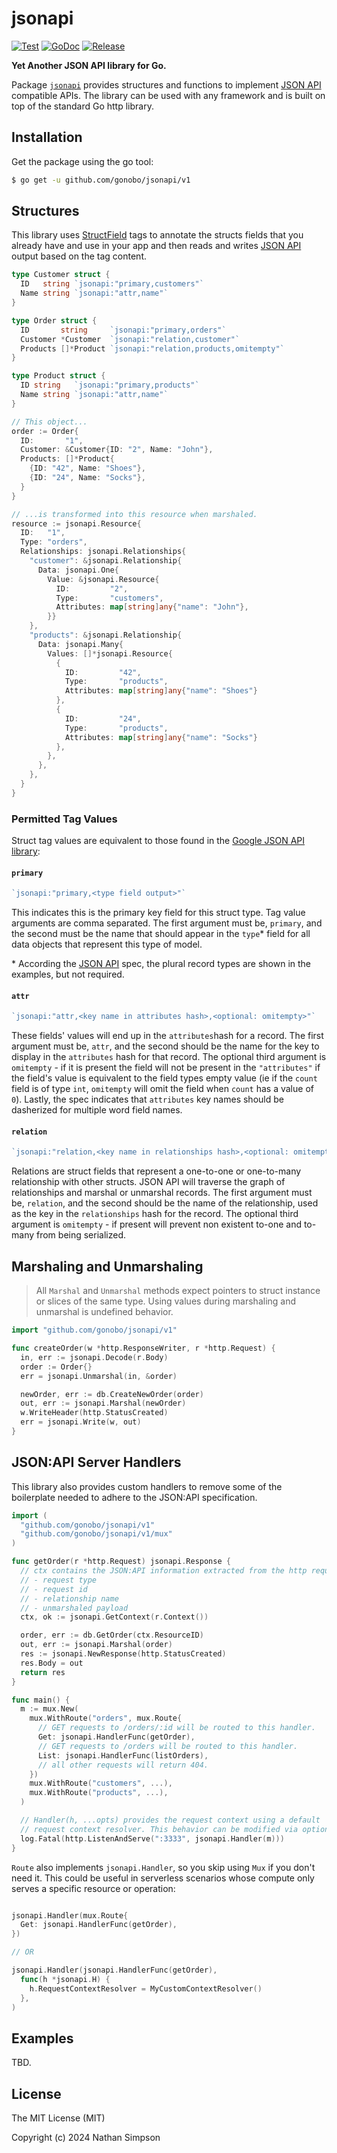 # jsonapi

[![Test](https://github.com/nisimpson/gibbon/actions/workflows/jsonapi-test.yml/badge.svg)](https://github.com/nisimpson/gibbon/actions/workflows/jsonapi-test.yml)
[![GoDoc](https://godoc.org/github.com/gonobo/jsonapi/v1?status.svg)](http://godoc.org/github.com/gonobo/jsonapi/v1)
[![Release](https://img.shields.io/github/release/gonobo/jsonapi.svg)](https://github.com/gonobo/releases)

**Yet Another JSON API library for Go.**

Package [`jsonapi`](http://godoc.org/github.com/gonobo/jsonapi/v1) provides structures and functions to implement [JSON API](http://jsonapi.org) compatible APIs. The library can be used with any framework and is built on top of the standard Go http library.

## Installation

Get the package using the go tool:

```bash
$ go get -u github.com/gonobo/jsonapi/v1
```

## Structures

This library uses [StructField](http://golang.org/pkg/reflect/#StructField)
tags to annotate the structs fields that you already have and use in
your app and then reads and writes [JSON API](http://jsonapi.org)
output based on the tag content.

```go
type Customer struct {
  ID   string `jsonapi:"primary,customers"`
  Name string `jsonapi:"attr,name"`
}

type Order struct {
  ID       string     `jsonapi:"primary,orders"`
  Customer *Customer  `jsonapi:"relation,customer"`
  Products []*Product `jsonapi:"relation,products,omitempty"`
}

type Product struct {
  ID string   `jsonapi:"primary,products"`
  Name string `jsonapi:"attr,name"`
}

// This object...
order := Order{
  ID:       "1",
  Customer: &Customer{ID: "2", Name: "John"},
  Products: []*Product{
    {ID: "42", Name: "Shoes"},
    {ID: "24", Name: "Socks"},
  }
}

// ...is transformed into this resource when marshaled.
resource := jsonapi.Resource{
  ID:   "1",
  Type: "orders",
  Relationships: jsonapi.Relationships{
    "customer": &jsonapi.Relationship{
      Data: jsonapi.One{
        Value: &jsonapi.Resource{
          ID:         "2",
          Type:       "customers",
          Attributes: map[string]any{"name": "John"},
        }}
    },
    "products": &jsonapi.Relationship{
      Data: jsonapi.Many{
        Values: []*jsonapi.Resource{
          {
            ID:         "42",
            Type:       "products",
            Attributes: map[string]any{"name": "Shoes"}
          },
          {
            ID:         "24",
            Type:       "products",
            Attributes: map[string]any{"name": "Socks"}
          },
        },
      },
    },
  }
}
```

### Permitted Tag Values

Struct tag values are equivalent to those found in the
[Google JSON API library](https://github.com/google/jsonapi):

#### `primary`

```go
`jsonapi:"primary,<type field output>"`
```

This indicates this is the primary key field for this struct type.
Tag value arguments are comma separated. The first argument must be,
`primary`, and the second must be the name that should appear in the
`type`\* field for all data objects that represent this type of model.

\* According the [JSON API](http://jsonapi.org) spec, the plural record
types are shown in the examples, but not required.

#### `attr`

```go
`jsonapi:"attr,<key name in attributes hash>,<optional: omitempty>"`
```

These fields' values will end up in the `attributes`hash for a record.
The first argument must be, `attr`, and the second should be the name
for the key to display in the `attributes` hash for that record. The optional
third argument is `omitempty` - if it is present the field will not be present
in the `"attributes"` if the field's value is equivalent to the field types
empty value (ie if the `count` field is of type `int`, `omitempty` will omit the
field when `count` has a value of `0`). Lastly, the spec indicates that
`attributes` key names should be dasherized for multiple word field names.

#### `relation`

```go
`jsonapi:"relation,<key name in relationships hash>,<optional: omitempty>"`
```

Relations are struct fields that represent a one-to-one or one-to-many
relationship with other structs. JSON API will traverse the graph of
relationships and marshal or unmarshal records. The first argument must
be, `relation`, and the second should be the name of the relationship,
used as the key in the `relationships` hash for the record. The optional
third argument is `omitempty` - if present will prevent non existent to-one and
to-many from being serialized.

## Marshaling and Unmarshaling

> All `Marshal` and `Unmarshal` methods expect pointers to struct
> instance or slices of the same type. Using values during marshaling and
> unmarshal is undefined behavior.

```go
import "github.com/gonobo/jsonapi/v1"

func createOrder(w *http.ResponseWriter, r *http.Request) {
  in, err := jsonapi.Decode(r.Body)
  order := Order{}
  err = jsonapi.Unmarshal(in, &order)

  newOrder, err := db.CreateNewOrder(order)
  out, err := jsonapi.Marshal(newOrder)
  w.WriteHeader(http.StatusCreated)
  err = jsonapi.Write(w, out)
}
```

## JSON:API Server Handlers

This library also provides custom handlers to remove some of the boilerplate needed to adhere to the
JSON:API specification.

```go
import (
  "github.com/gonobo/jsonapi/v1"
  "github.com/gonobo/jsonapi/v1/mux"
)

func getOrder(r *http.Request) jsonapi.Response {
  // ctx contains the JSON:API information extracted from the http request:
  // - request type
  // - request id
  // - relationship name
  // - unmarshaled payload
  ctx, ok := jsonapi.GetContext(r.Context())

  order, err := db.GetOrder(ctx.ResourceID)
  out, err := jsonapi.Marshal(order)
  res := jsonapi.NewResponse(http.StatusCreated)
  res.Body = out
  return res
}

func main() {
  m := mux.New(
    mux.WithRoute("orders", mux.Route{
      // GET requests to /orders/:id will be routed to this handler.
      Get: jsonapi.HandlerFunc(getOrder),
      // GET requests to /orders will be routed to this handler.
      List: jsonapi.HandlerFunc(listOrders),
      // all other requests will return 404.
    })
    mux.WithRoute("customers", ...),
    mux.WithRoute("products", ...),
  )

  // Handler(h, ...opts) provides the request context using a default
  // request context resolver. This behavior can be modified via options.
  log.Fatal(http.ListenAndServe(":3333", jsonapi.Handler(m)))
}

```

`Route` also implements `jsonapi.Handler`, so you skip using `Mux` if you don't need it.
This could be useful in serverless scenarios whose compute only serves a specific
resource or operation:

```go

jsonapi.Handler(mux.Route{
  Get: jsonapi.HandlerFunc(getOrder),
})

// OR

jsonapi.Handler(jsonapi.HandlerFunc(getOrder),
  func(h *jsonapi.H) {
    h.RequestContextResolver = MyCustomContextResolver()
  },
)
```

## Examples

TBD.

## License

The MIT License (MIT)

Copyright (c) 2024 Nathan Simpson
